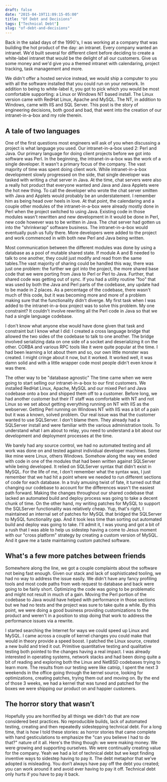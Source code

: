 ```yaml
---
draft: false
date: "2015-04-19T11:09:15-05:00"
title: "Of Debt and Decisions"
tags: ["Technical Debt"]
slug: "of-debt-and-decisions"
---
```


Back in the salad days of the 1990's, I was working at a company that was building the hot product of the day: an intranet. Every company wanted an intranet. We'd built several for different client before deciding to create a white-label intranet that would be the delight of all our customers. Give us some money and we'd give you a themed intranet with calendaring, project tracking, task management and more.

We didn't offer a hosted service instead, we would ship a computer to you with all the software installed that you could run on your network. In addition to being to white-label it, you got to pick which you would be most comfortable supporting: a Linux or Windows NT based install. The Linux version came with RedHat Linux, Apache and MySQL. The NT, in addition to Windows, came with IIS and SQL Server. This post is the story of engineering decisions, both good and bad, that went into the creation of our intranet-in-a-box and my role therein.

## A tale of two languages

One of the first questions most engineers will ask of you when discussing a project is what language you used. Our intranet-in-a-box used 2: Perl and Java. Our primary language for doing client projects before we got into software was Perl. In the beginning, the intranet-in-a-box was the work of a single developer. It wasn't a primary focus of the company. The vast majority of time was spent doing client work. While intranet-in-a-box development slowly progressed on the side, that single developer was tasked with writing a chat server in Java. At the time, chat servers were also a really hot product that everyone wanted and Java and Java Applets were the hot new thing. To call the developer who wrote the chat server smitten with Java and Applets would probably be an understatement. I remember him as being head over heels in love. At that point, the calendaring and a couple other modules of the intranet-in-a-box were already mostly done in Perl when the project switched to using Java. Existing code in those modules wasn't rewritten and new development in it would be done in Perl, new code however was to be written in Java. The chat server had gotten us into the "shrinkwrap" software business. The intranet-in-a-box would eventually push us fully there. More developers were added to the project and work commenced in with both new Perl and Java being written.

Most communication between the different modules was done by using a database as a pool of mutable shared state. If module A and B needed to talk to one another, they could just modify and read from the same tables.The vast majority of sharing could be handled this way, there was just one problem: the further we got into the project, the more shared base code that we were porting from Java to Perl or Perl to Java. Further, that shared code was getting out of sync. If you had a utility routine "foo" that was used by both the Java and Perl parts of the codebase, any update had to be made in 2 places. As a percentage of the codebase, there wasn't much of this code, but it was becoming more and more of a problem making sure that the functionality didn't diverge. My first task when I was added to the intranet-in-a-box project was to solve this problem. My one constraint? It couldn't involve rewriting all the Perl code in Java so that we had a single language codebase.

I don't know what anyone else would have done given that task and constraint but I know what I did: I created a cross language bridge that allowed the two sides of the codebase to talk to one another. The bridge involved serializing data on one side of a socket and deserializing it on the other. CORBA and various RPC tools like it were quite popular at the time. I had been learning a lot about them and so, our own little monster was created. I might cringe about it now, but it worked. It worked well, it was damn solid and with a little wrapper code most people didn't even know it was there.

The other way to be "database agnostic"
The time came when we were going to start selling our intranet-in-a-box to our first customers. We installed RedHat Linux, Apache, MySQL and our mixed Perl and Java codebase onto a box and shipped them off to a customer. Before long, we had another customer but their IT staff was comfortable with NT and not Linux so we set about getting everything running on NT with IIS as the webserver. Getting Perl running on Windows NT with IIS was a bit of a pain but it was a known, solved problem. Our real issue was that the customer wanted to use SQLServer. I don't blame them. They already had a SQLServer install and were familiar with the various administration tools. To understand what I am about to relay, you need to understand a bit about our development and deployment processes at the time.

We barely had any source control, we had no automated testing and all work was done on and tested against individual developer machines. Some like mine were Linux, others Windows. Somehow along the way we ended with code in one of the modules that had been written against SQLServer while being developed. It relied on SQLServer syntax that didn't exist in MySQL. For the life of me, I don't remember what the syntax was, I just remember that we had hit a point where we needed to run different sections of code for each database. In a truly amusing twist of fate, it turned out that changing our codebase to account for the differences wasn't the easiest path forward. Making the changes throughout our shared codebase that lacked an automated build and deploy process was going to take a decent chunk of time. On the other hand, my writing patches for MySQL to support the SQLServer functionality was relatively cheap. Yup, that's right, I maintained an internal set of patches for MySQL that bridged the SQLServer to MySQL functionality gap. And it took less time than sorting out automated build and deploy was going to take. I'll admit it, I was young and got a bit of a rush that I was able to help us sidestep having a come to Jesus moment with our "cross platform" strategy by creating a custom version of MySQL. And it gave me a taste maintaining custom patched software.

## What's a few more patches between friends

Somewhere along the line, we got a couple complaints about the software not being fast enough. Given our stack and lack of sophisticated tooling, we had no way to address the issue easily. We didn't have any fancy profiling tools and most code paths from web request to database and back were going to be fairly short. Optimizing the code was going to be problematic and might not result in much of a gain. Moving the Perl portion of the codebase to Java would have helped with performance in those sections but we had no tests and the project was sure to take quite a while. By this point, we were doing a good business providing customizations to the product and weren't in a position to stop doing that work to address the performance issues via a rewrite.

I started searching the Internet for ways we could speed up Linux and MySQL. I came across a couple of kernel changes you could make that would in theory provide a speed boost. I patched the Linux source, created a new build and tried it out. Primitive quantitative testing and qualitative testing both pointed to the changes having a real impact. I was already interested in operating systems, network stacks and had been doing quite a bit of reading and exploring both the Linux and NetBSD codebases trying to learn more. The results from our testing were like catnip, I spent the next 3 weekends in the office going through the kernel source, looking for optimizations, creating patches, trying them out and moving on. By the end of those 3 weeks, we had a kernel that was tuned and patched for the boxes we were shipping our product on and happier customers.

## The horror story that wasn’t

Hopefully you are horrified by all things we didn't do that are now considered best practices. No reproducible builds, lack of automated testing, creating and then repeatedly sidestepping technical debt. For a long time, that is how I told these stories: as horror stories that came complete with hand gesticulations to emphasize the "can you believe I had to do that?" nature of it all. Here's the thing though: we were making money. We were growing and supporting ourselves. We were continually creating value for the company. Yeah we had a lot of technical debt but we kept finding inventive ways to sidestep having to pay it. The debt metaphor that we’ve adopted is misleading. You don’t always have pay off the debt you created; you can work around it and avoid ever having to pay it off. Technical debt only hurts if you have to pay it back.
